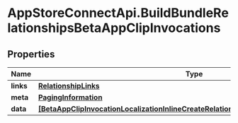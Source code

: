 # AppStoreConnectApi.BuildBundleRelationshipsBetaAppClipInvocations

## Properties

Name | Type | Description | Notes
------------ | ------------- | ------------- | -------------
**links** | [**RelationshipLinks**](RelationshipLinks.md) |  | [optional] 
**meta** | [**PagingInformation**](PagingInformation.md) |  | [optional] 
**data** | [**[BetaAppClipInvocationLocalizationInlineCreateRelationshipsBetaAppClipInvocationData]**](BetaAppClipInvocationLocalizationInlineCreateRelationshipsBetaAppClipInvocationData.md) |  | [optional] 


